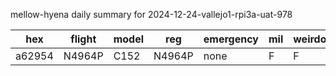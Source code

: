 mellow-hyena daily summary for 2024-12-24-vallejo1-rpi3a-uat-978

|hex|flight|model|reg|emergency|mil|weirdo|
|--|--|--|--|--|--|--|
|a62954|N4964P|C152|N4964P|none|F|F|
